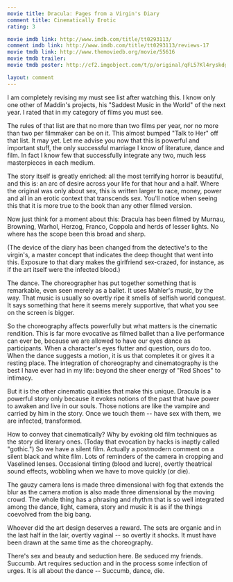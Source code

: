 ```yaml
---
movie title: Dracula: Pages from a Virgin's Diary
comment title: Cinematically Erotic
rating: 3

movie imdb link: http://www.imdb.com/title/tt0293113/
comment imdb link: http://www.imdb.com/title/tt0293113/reviews-17
movie tmdb link: http://www.themoviedb.org/movie/55616
movie tmdb trailer: 
movie tmdb poster: http://cf2.imgobject.com/t/p/original/qFL57Kl4ryskdgR1VeXxozcLqM5.jpg

layout: comment
---
```


I am completely revising my must see list after watching this. I know only one other of Maddin's projects, his "Saddest Music in the World" of the next year. I rated that in my category of films you must see. 

The rules of that list are that no more than two films per year, nor no more than two per filmmaker can be on it. This almost bumped "Talk to Her" off that list. It may yet. Let me advise you now that this is powerful and important stuff, the only successful marriage I know of literature, dance and film. In fact I know few that successfully integrate any two, much less masterpieces in each medium.

The story itself is greatly enriched: all the most terrifying horror is beautiful, and this is: an arc of desire across your life for that hour and a half. Where the original was only about sex, this is written larger to race, money, power and all in an erotic context that transcends sex. You'll notice when seeing this that it is more true to the book than any other filmed version.

Now just think for a moment about this: Dracula has been filmed by Murnau, Browning, Warhol, Herzog, Franco, Coppola and herds of lesser lights. No where has the scope been this broad and sharp.

(The device of the diary has been changed from the detective's to the virgin's, a master concept that indicates the deep thought that went into this. Exposure to that diary makes the girlfriend sex-crazed, for instance, as if the art itself were the infected blood.)

The dance. The choreographer has put together something that is remarkable, even seen merely as a ballet. It uses Mahler's music, by the way. That music is usually so overtly ripe it smells of selfish world conquest. It says something that here it seems merely supportive, that what you see on the screen is bigger.

So the choreography affects powerfully but what matters is the cinematic rendition. This is far more evocative as filmed ballet than a live performance can ever be, because we are allowed to have our eyes dance as participants. When a character's eyes flutter and question, ours do too. When the dance suggests a motion, it is us that completes it or gives it a resting place. The integration of choreography and cinematography is the best I have ever had in my life: beyond the sheer energy of "Red Shoes" to intimacy.

But it is the other cinematic qualities that make this unique. Dracula is a powerful story only because it evokes notions of the past that have power to awaken and live in our souls. Those notions are like the vampire and carried by him in the story. Once we touch them -- have sex with them, we are infected, transformed.

How to convey that cinematically? Why by evoking old film techniques as the story did literary ones. (Today that evocation by hacks is inaptly called "gothic.") So we have a silent film. Actually a postmodern comment on a silent black and white film. Lots of reminders of the camera in cropping and Vaselined lenses. Occasional tinting (blood and lucre), overtly theatrical sound effects, wobbling when we have to move quickly (or die).

The gauzy camera lens is made three dimensional with fog that extends the blur as the camera motion is also made three dimensional by the moving crowd. The whole thing has a phrasing and rhythm that is so well integrated among the dance, light, camera, story and music it is as if the things coevolved from the big bang.

Whoever did the art design deserves a reward. The sets are organic and in the last half in the lair, overtly vaginal -- so overtly it shocks. It must have been drawn at the same time as the choreography.

There's sex and beauty and seduction here. Be seduced my friends. Succumb. Art requires seduction and in the process some infection of urges. It is all about the dance -- Succumb, dance, die.